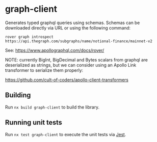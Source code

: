 # graph-client

Generates typed graphql queries using schemas. Schemas can be downloaded directly via URL or using the following command:

`rover graph introspect https://api.thegraph.com/subgraphs/name/notional-finance/mainnet-v2`

See: https://www.apollographql.com/docs/rover/

NOTE: currently BigInt, BigDecimal and Bytes scalars from graphql are deserialized as strings, but we can consider
using an Apollo Link transformer to serialize them properly:

https://github.com/cult-of-coders/apollo-client-transformers

## Building

Run `nx build graph-client` to build the library.

## Running unit tests

Run `nx test graph-client` to execute the unit tests via [Jest](https://jestjs.io).
